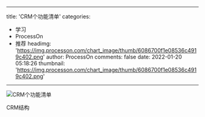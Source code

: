 
---
title: 'CRM个功能清单'
categories: 
 - 学习
 - ProcessOn
 - 推荐
headimg: 'https://img.processon.com/chart_image/thumb/6086700f1e08536c4919c402.png'
author: ProcessOn
comments: false
date: 2022-01-20 05:18:26
thumbnail: 'https://img.processon.com/chart_image/thumb/6086700f1e08536c4919c402.png'
---

<div>   
<img class="thumb" alt="CRM个功能清单" src="https://img.processon.com/chart_image/thumb/6086700f1e08536c4919c402.png" referrerpolicy="no-referrer">
<p>CRM结构</p>  
</div>
            